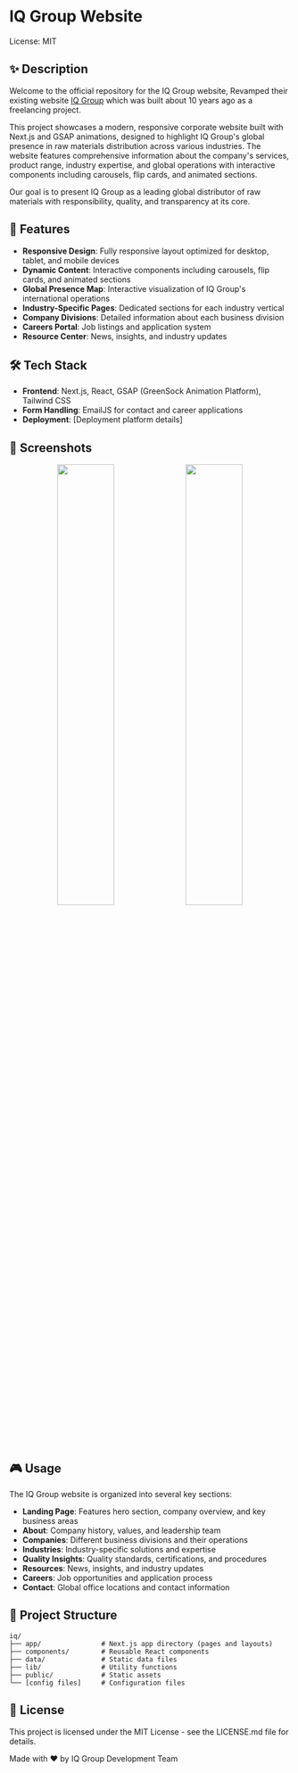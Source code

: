 # IQ Group Website
License: MIT

## ✨ Description
Welcome to the official repository for the IQ Group website, Revamped their existing website <a href="https://www.iqgroup.in/">IQ Group</a> which was built about 10 years ago as a freelancing project.

This project showcases a modern, responsive corporate website built with Next.js and GSAP animations, designed to highlight IQ Group's global presence in raw materials distribution across various industries. The website features comprehensive information about the company's services, product range, industry expertise, and global operations with interactive components including carousels, flip cards, and animated sections.

Our goal is to present IQ Group as a leading global distributor of raw materials with responsibility, quality, and transparency at its core.

## 🚀 Features
- **Responsive Design**: Fully responsive layout optimized for desktop, tablet, and mobile devices
- **Dynamic Content**: Interactive components including carousels, flip cards, and animated sections
- **Global Presence Map**: Interactive visualization of IQ Group's international operations
- **Industry-Specific Pages**: Dedicated sections for each industry vertical
- **Company Divisions**: Detailed information about each business division
- **Careers Portal**: Job listings and application system
- **Resource Center**: News, insights, and industry updates

## 🛠️ Tech Stack
- **Frontend**: Next.js, React, GSAP (GreenSock Animation Platform), Tailwind CSS
- **Form Handling**: EmailJS for contact and career applications
- **Deployment**: [Deployment platform details]

## 📸 Screenshots
<p align="center">
  <img src="https://github.com/AnirudhS3110/IQ-Group/raw/main/public/readme/Screenshot%202025-08-05%20221823.png" width="45%" />
  <img src="https://github.com/AnirudhS3110/IQ-Group/raw/main/public/readme/Screenshot%202025-08-05%20222344.png" width="45%" />
</p>

## 🎮 Usage
The IQ Group website is organized into several key sections:

- **Landing Page**: Features hero section, company overview, and key business areas
- **About**: Company history, values, and leadership team
- **Companies**: Different business divisions and their operations
- **Industries**: Industry-specific solutions and expertise
- **Quality Insights**: Quality standards, certifications, and procedures
- **Resources**: News, insights, and industry updates
- **Careers**: Job opportunities and application process
- **Contact**: Global office locations and contact information


## 📖 Project Structure
```
iq/
├── app/               # Next.js app directory (pages and layouts)
├── components/        # Reusable React components
├── data/              # Static data files
├── lib/               # Utility functions
├── public/            # Static assets
└── [config files]     # Configuration files
```


## 📜 License
This project is licensed under the MIT License - see the LICENSE.md file for details.

Made with ❤️ by IQ Group Development Team
